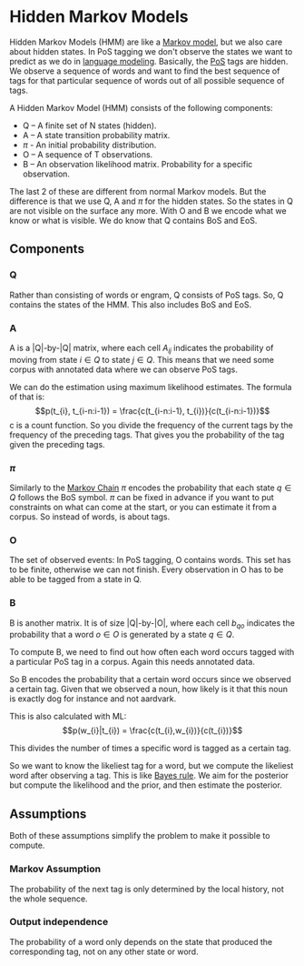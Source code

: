 # Hidden Markov Models 

Hidden Markov Models (HMM) are like a [Markov model](Markov%20models.md), but we also care about hidden states. In PoS tagging we don't observe the states we want to predict as we do in [language modeling](Language%20Modeling.md). Basically, the [PoS](../Languages/Parts%20of%20Speech.md) tags are hidden. We observe a sequence of words and want to find the best sequence of tags for that particular sequence of words out of all possible sequence of tags.

A Hidden Markov Model (HMM) consists of the following components:
- Q – A finite set of N states (hidden).
- A – A state transition probability matrix.
- $\pi$ - An initial probability distribution.
- O – A sequence of T observations.
- B – An observation likelihood matrix. Probability for a specific observation. 

The last 2 of these are different from normal Markov models. But the difference is that we use Q, A and $\pi$ for the hidden states. So the states in Q are not visible on the surface any more. With O and B we encode what we know or what is visible. We do know that Q contains BoS and EoS.

## Components

### Q
Rather than consisting of words or engram, Q consists of PoS tags. So, Q contains the states of the HMM. This also includes BoS and EoS. 

### A

A is a |Q|-by-|Q| matrix, where each cell $A_{ij}$ indicates the probability of moving from state $i \in Q$ to state $j \in Q$. This means that we need some corpus with annotated data where we can observe PoS tags.

We can do the estimation using maximum likelihood estimates. The formula of that is: $$p(t_{i}, t_{i-n:i-1}) = \frac{c(t_{i-n:i-1}, t_{i})}{c(t_{i-n:i-1})}$$
c is a count function. So you divide the frequency of the current tags by the frequency of the preceding tags. That gives you the probability of the tag given the preceding tags. 

### $\pi$
Similarly to the [Markov Chain](Markov%20models.md) $\pi$ encodes the probability that each state $q\in Q$ follows the BoS symbol. $\pi$ can be fixed in advance if you want to put constraints on what can come at the start, or you can estimate it from a corpus. So instead of words, is about tags. 

### O 
The set of observed events: In PoS tagging, O contains words. This set has to be finite, otherwise we can not finish. Every observation in O has to be able to be tagged from a state in Q. 

### B

B is another matrix. It is of size |Q|-by-|O|, where each cell $b_{qo}$ indicates the probability that a word $o \in O$ is generated by a state $q \in Q$. 

To compute B, we need to find out how often each word occurs tagged with a particular PoS tag in a corpus. Again this needs annotated data.

So B encodes the probability that a certain word occurs since we observed a certain tag. Given that we observed a noun, how likely is it that this noun is exactly dog for instance and not aardvark. 

This is also calculated with ML: $$p(w_{i}|t_{i}) = \frac{c(t_{i},w_{i})}{c(t_{i})}$$

This divides the number of times a specific word is tagged as a certain tag. 

So we want to know the likeliest tag for a word, but we compute the likeliest word after observing a tag. This is like [Bayes rule](../Classification/Native%20baiyes/Bayes%20rule.md). We aim for the posterior but compute the likelihood and the prior, and then estimate the posterior. 


## Assumptions 
Both of these assumptions simplify the problem to make it possible to compute. 

### Markov Assumption
The probability of the next tag is only determined by the local history, not the whole sequence.

### Output independence 
The probability of a word only depends on the state that produced the corresponding tag, not on any other state or word. 
